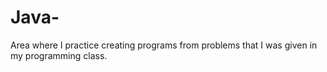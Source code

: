 # Java-
Area where I practice creating programs from problems that I was given in my programming class.
